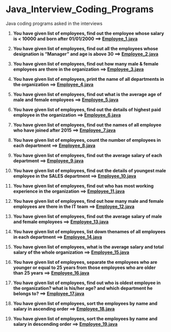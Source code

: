 # Java_Interview_Coding_Programs
Java coding programs asked in the interviews

1. **You have given list of employees, find out the employee whose salary is < 10000 and born after 01/01/2000 ==> [Employee_1.java](https://github.com/shiwanigode7/Java_Interview_Coding_Programs/blob/main/Employee_1.java)**

2. **You have given list of employees, find out all the employees whose designation is “Manager” and age is above 30 ==> [Employee_2.java](https://github.com/shiwanigode7/Java_Interview_Coding_Programs/blob/main/Employee_2.java)**

3. **You have given list of employees, find out how many male & female employees are there in the organization ==> [Employee_3.java](https://github.com/shiwanigode7/Java_Interview_Coding_Programs/blob/main/Employee_3.java)**

4. **You have given list of employees, print the name of all departments in the organization ==>
[Employee_4.java](https://github.com/shiwanigode7/Java_Interview_Coding_Programs/blob/main/Employee_4.java)**

5. **You have given list of employees, find out what is the average age of male and female employees ==>
[Employee_5.java](https://github.com/shiwanigode7/Java_Interview_Coding_Programs/blob/main/Employee_5.java)**

6. **You have given list of employees, find out the details of highest paid employee in the organization ==>
[Employee_6.java](https://github.com/shiwanigode7/Java_Interview_Coding_Programs/blob/main/Employee_6.java)**

7. **You have given list of employees, find out the names of all employee who have joined after 2015 ==>
[Employee_7.java](https://github.com/shiwanigode7/Java_Interview_Coding_Programs/blob/main/Employee_7.java)**

8. **You have given list of employees, count the number of employees in each department ==>
[Employee_8.java](https://github.com/shiwanigode7/Java_Interview_Coding_Programs/blob/main/Employee_8.java)**

9. **You have given list of employees, find out the average salary of each department ==>
[Employee_9.java](https://github.com/shiwanigode7/Java_Interview_Coding_Programs/blob/main/Employee_9.java)**

10. **You have given list of employees, find out the details of youngest male employee in the SALES department  ==>
[Employee_10.java](https://github.com/shiwanigode7/Java_Interview_Coding_Programs/blob/main/Employee_10.java)**

11. **You have given list of employees, find out who has most working experience in the organization  ==>
[Employee_11.java](https://github.com/shiwanigode7/Java_Interview_Coding_Programs/blob/main/Employee_11.java)**

12. **You have given list of employees, find out how many male and female employees are there in the IT team  ==>
[Employee_12.java](https://github.com/shiwanigode7/Java_Interview_Coding_Programs/blob/main/Employee_12.java)**

13. **You have given list of employees, find out the average salary of male and female employees  ==>
[Employee_13.java](https://github.com/shiwanigode7/Java_Interview_Coding_Programs/blob/main/Employee_13.java)**

14. **You have given list of employees, list down thenames of all employees in each department  ==>
[Employee_14.java](https://github.com/shiwanigode7/Java_Interview_Coding_Programs/blob/main/Employee_14.java)**

15. **You have given list of employees, what is the average salary and total salary of the whole organization  ==>
[Employee_15.java](https://github.com/shiwanigode7/Java_Interview_Coding_Programs/blob/main/Employee_15.java)**

16. **You have given list of employees, separate the employees who are younger or equal to 25 years from those employees who are older than 25 years  ==>
[Employee_16.java](https://github.com/shiwanigode7/Java_Interview_Coding_Programs/blob/main/Employee_16.java)**

17. **You have given list of employees, find out who is oldest employee in the organization? what is his/her age? and which department he belongs to?  ==>
[Employee_17.java](https://github.com/shiwanigode7/Java_Interview_Coding_Programs/blob/main/Employee_17.java)**

18. **You have given list of employees, sort the employees by name and salary in ascending order  ==>
[Employee_18.java](https://github.com/shiwanigode7/Java_Interview_Coding_Programs/blob/main/Employee_18.java)**

19. **You have given list of employees, sort the employees by name and salary in descending order  ==>
[Employee_19.java](https://github.com/shiwanigode7/Java_Interview_Coding_Programs/blob/main/Employee_19.java)**
